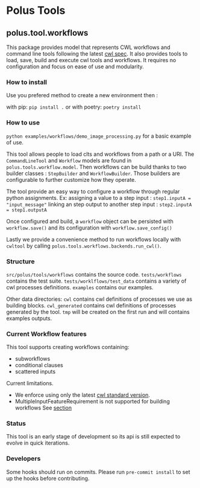 # Polus Tools

## polus.tool.workflows

This package provides model that represents CWL workflows and command line
tools following the latest [cwl spec](https://www.commonwl.org/v1.2/).
It also provides tools to load, save, build and execute cwl tools and workflows.
It requires no configuration and focus on ease of use and modularity.

### How to install

Use you prefered method to create a new environment then :

with pip: `pip install .`
or with poetry:  `poetry install`

### How to use

`python examples/workflows/demo_image_processing.py` for a basic example of use.

This tool allows people to load clts and workflows from a path or a URI.
The `CommandLineTool` and `Workflow` models are found in `polus.tools.workflow.model`.
Then workflows can be build thanks to two builder classes : `StepBuilder` and `WorkflowBuilder`.
Those builders are configurable to further customize how they operate.

The tool provide an easy way to configure a workflow through regular python assignments.
Ex:
assigning a value to a step input :  `step1.inputA = "input_message"`
linking an step output to another step input : `step2.inputA = step1.outputA`

Once configured and build, a `workflow` object can be persisted with `workflow.save()`
and its configuration with `workflow.save_config()`

Lastly we provide a convenience method to run workflows locally with `cwltool`
by calling `polus.tools.workflows.backends.run_cwl()`.

### Structure

`src/polus/tools/workflows` contains the source code.
`tests/workflows` contains the test suite.
`tests/worklflows/test_data` contains a variety of cwl processes definitions.
`examples` contains our examples.

Other data directories:
`cwl` contains cwl definitions of processes we use as building blocks.
`cwl_generated` contains cwl definitions of processes generated by the tool.
`tmp` will be created on the first run and will contains examples outputs.


### Current Workflow features

This tool supports creating workflows containing:
- subworkflows
- conditional clauses
- scattered inputs

Current limitations.
- We enforce using only the latest
    [cwl standard version](https://www.commonwl.org/v1.2/).
- MultipleInputFeatureRequirement is not supported for building workflows
See [section](https://www.commonwl.org/v1.2/Workflow.html#WorkflowStepInput)


### Status

This tool is an early stage of development so its api is still expected to evolve
in quick iterations.

### Developers

Some hooks should run on commits. Please run `pre-commit install` to set up the hooks
before contributing.
